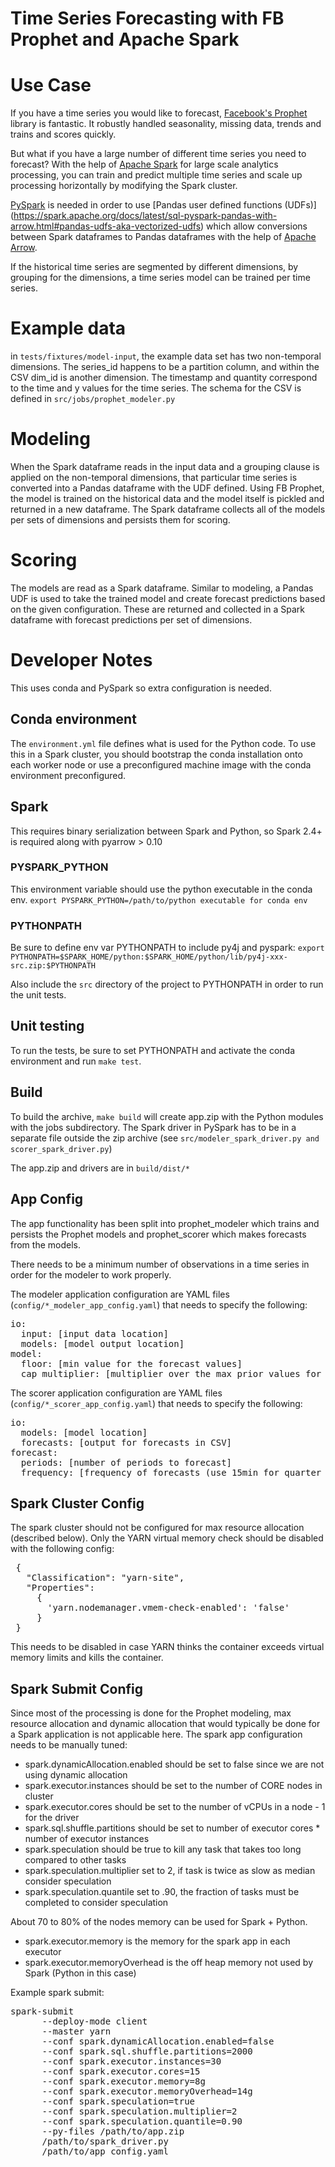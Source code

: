 Time Series Forecasting with FB Prophet and Apache Spark
========================================================

# Use Case
If you have a time series you would like to forecast, [Facebook's Prophet](https://facebook.github.io/prophet/docs/quick_start.html#python-api)
library is fantastic. It robustly handled seasonality, missing data, trends and trains
and scores quickly.

But what if you have a large number of different time series you need to forecast?
With the help of [Apache Spark](https://spark.apache.org/) for large scale analytics processing,
you can train and predict multiple time series and scale up processing
horizontally by modifying the Spark cluster.

[PySpark](https://spark.apache.org/docs/latest/api/python/index.html) is needed in order to use [Pandas user defined functions (UDFs)]
(https://spark.apache.org/docs/latest/sql-pyspark-pandas-with-arrow.html#pandas-udfs-aka-vectorized-udfs)
which allow conversions between Spark dataframes to Pandas dataframes
with the help of [Apache Arrow](https://arrow.apache.org/).

If the historical time series are segmented by different dimensions, by grouping
for the dimensions, a time series model can be trained per time series.

# Example data
in `tests/fixtures/model-input`, the example data set has two non-temporal
dimensions. The series_id happens to be a partition column, and within the CSV
dim_id is another dimension. The timestamp and quantity correspond to the
time and y values for the time series. The schema for the CSV is defined in
`src/jobs/prophet_modeler.py`

# Modeling
When the Spark dataframe reads in the input data and a grouping clause is
applied on the non-temporal dimensions, that particular time series is
converted into a Pandas dataframe with the UDF defined. Using FB Prophet,
the model is trained on the historical data and the model itself is pickled
and returned in a new dataframe. The Spark dataframe collects all of the models per sets
of dimensions and persists them for scoring.

# Scoring
The models are read as a Spark dataframe. Similar to modeling, a Pandas UDF
is used to take the trained model and create forecast predictions based
on the given configuration. These are returned and collected in a Spark
dataframe with forecast predictions per set of dimensions.

# Developer Notes
This uses conda and PySpark so extra configuration is needed.

## Conda environment
The `environment.yml` file defines what is used for the Python code. To use
this in a Spark cluster, you should bootstrap the conda installation onto each
worker node or use a preconfigured machine image with the conda environment
preconfigured.

## Spark
This requires binary serialization between Spark and Python, so Spark 2.4+ is required along with pyarrow > 0.10

### PYSPARK_PYTHON
This environment variable should use the python executable in the conda env.
`export PYSPARK_PYTHON=/path/to/python executable for conda env`

### PYTHONPATH
Be sure to define env var PYTHONPATH to include py4j and pyspark:
`export PYTHONPATH=$SPARK_HOME/python:$SPARK_HOME/python/lib/py4j-xxx-src.zip:$PYTHONPATH`

Also include the `src` directory of the project to PYTHONPATH in order to run the unit tests.

## Unit testing
To run the tests, be sure to set PYTHONPATH and activate the conda environment and run
`make test`.

## Build
To build the archive, `make build` will create app.zip with the Python modules with the jobs
subdirectory. The Spark driver in PySpark has to be in a separate file outside the zip archive
(see `src/modeler_spark_driver.py and scorer_spark_driver.py`)

The app.zip and drivers are in `build/dist/*`

## App Config
The app functionality has been split into prophet_modeler which trains and persists the Prophet models and
prophet_scorer which makes forecasts from the models.

There needs to be a minimum number of observations in a time series in order for the modeler to work properly.

The modeler application configuration are YAML files (`config/*_modeler_app_config.yaml`) that needs to specify the following:

<pre>
io:
  input: [input data location]
  models: [model output location]
model:
  floor: [min value for the forecast values]
  cap_multiplier: [multiplier over the max prior values for logistic model for Prophet]
</pre>

The scorer application configuration are YAML files (`config/*_scorer_app_config.yaml`) that needs to specify the following:

<pre>
io:
  models: [model location]
  forecasts: [output for forecasts in CSV]
forecast:
  periods: [number of periods to forecast]
  frequency: [frequency of forecasts (use 15min for quarter hour for example)]
</pre>

## Spark Cluster Config
The spark cluster should not be configured for max resource allocation (described below). Only the
YARN virtual memory check should be disabled with the following config:
<pre>
 {
   "Classification": "yarn-site",
   "Properties":
     {
       'yarn.nodemanager.vmem-check-enabled': 'false'
     }
 }
</pre>
This needs to be disabled in case YARN thinks the container exceeds virtual memory limits and kills
the container.

## Spark Submit Config
Since most of the processing is done for the Prophet modeling, max resource
allocation and dynamic allocation that would typically be done for a
Spark application is not applicable here.  The spark app configuration needs to be manually tuned:

* spark.dynamicAllocation.enabled should be set to false since we are not using dynamic allocation
* spark.executor.instances should be set to the number of CORE nodes in cluster
* spark.executor.cores should be set to the number of vCPUs in a node - 1 for the driver
* spark.sql.shuffle.partitions should be set to number of executor cores * number of executor instances
* spark.speculation should be true to kill any task that takes too long compared to other tasks
* spark.speculation.multiplier set to 2, if task is twice as slow as median consider speculation
* spark.speculation.quantile set to .90, the fraction of tasks must be completed to consider speculation

About 70 to 80% of the nodes memory can be used for Spark + Python.

* spark.executor.memory is the memory for the spark app in each executor
* spark.executor.memoryOverhead is the off heap memory not used by Spark (Python in this case)

Example spark submit:
<pre>
spark-submit
      --deploy-mode client
      --master yarn
      --conf spark.dynamicAllocation.enabled=false
      --conf spark.sql.shuffle.partitions=2000
      --conf spark.executor.instances=30
      --conf spark.executor.cores=15
      --conf spark.executor.memory=8g
      --conf spark.executor.memoryOverhead=14g
      --conf spark.speculation=true
      --conf spark.speculation.multiplier=2
      --conf spark.speculation.quantile=0.90
      --py-files /path/to/app.zip
      /path/to/spark_driver.py
      /path/to/app_config.yaml
</pre>
